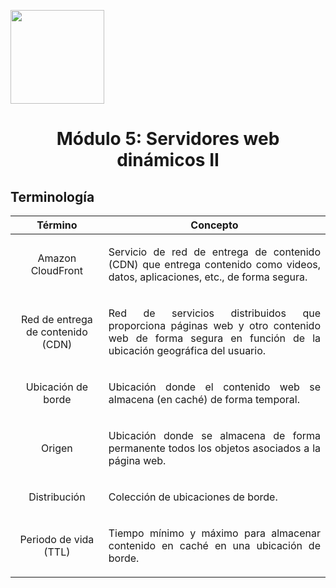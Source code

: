 <p align="left">
  <img src="https://semanadelcannabis.cayetano.edu.pe/assets/img/logo-upch.png" width="150">
  <h1 align="center">Módulo 5: Servidores web dinámicos II</h1>
</p>

## Terminología

| Término  | Concepto  |
| :------------: | :------------: |
| Amazon CloudFront  | <p align="justify">Servicio de red de entrega de contenido (CDN) que entrega contenido como videos, datos, aplicaciones, etc., de forma segura.</p>  |
| Red de entrega de contenido (CDN)  | <p align="justify">Red de servicios distribuidos que proporciona páginas web y otro contenido web de forma segura en función de la ubicación geográfica del usuario.</p>  |
| Ubicación de borde  | <p align="justify">Ubicación donde el contenido web se almacena (en caché) de forma temporal.</p>  |
| Origen  | <p align="justify">Ubicación donde se almacena de forma permanente todos los objetos asociados a la página web.</p>  |
| Distribución  | <p align="justify">Colección de ubicaciones de borde.</p>  |
| Periodo de vida (TTL)  | <p align="justify">Tiempo mínimo y máximo para almacenar contenido en caché en una ubicación de borde.</p>  |

